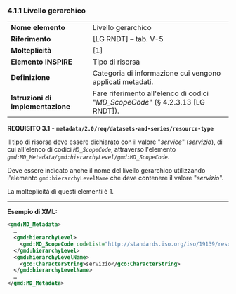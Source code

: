 ### 4.1.1 Livello gerarchico

|  |  |
| --- | --- |
| **Nome elemento** | Livello gerarchico |
| **Riferimento** | [LG RNDT] – tab. V-5 |
| **Molteplicità** | [1] |
| **Elemento INSPIRE** | Tipo di risorsa |
| **Definizione** | Categoria di informazione cui vengono applicati metadati. |
| **Istruzioni di implementazione** | Fare riferimento all&#39;elenco di codici &quot;_MD\_ScopeCode_&quot; (§ 4.2.3.13 [LG RNDT]). |

**REQUISITO 3.1** - **```metadata/2.0/req/datasets-and-series/resource-type```**

Il tipo di risorsa deve essere dichiarato con il valore &quot;_service_&quot; (_servizio_), di cui all&#39;elenco di codici _```MD_ScopeCode```_, attraverso l&#39;elemento _```gmd:MD_Metadata/gmd:hierarchyLevel/gmd:MD_ScopeCode```_.

Deve essere indicato anche il nome del livello gerarchico utilizzando l&#39;elemento ```gmd:hierarchyLevelName``` che deve contenere il valore &quot;_servizio_&quot;.

La molteplicità di questi elementi è 1.

---

**Esempio di XML:**

```xml
<gmd:MD_Metadata>
  …
  <gmd:hierarchyLevel>
    <gmd:MD_ScopeCode codeList="http://standards.iso.org/iso/19139/resources/gmxCodelists.xml#MD_ScopeCode" codeListValue="service">servizio</gmd:MD_ScopeCode>
  </gmd:hierarchyLevel>
  <gmd:hierarchyLevelName>
    <gco:CharacterString>servizio</gco:CharacterString>
  </gmd:hierarchyLevelName>
  …
</gmd:MD_Metadata>
```
